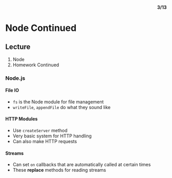 <div style="text-align: right"><h4>3/13</h4></div>

# Node Continued


## Lecture
1. Node
2. Homework Continued

### Node.js

#### File IO

* `fs` is the Node module for file management
* `writeFile`, `appendFile` do what they sound like

#### HTTP Modules

* Use `createServer` method
* Very basic system for HTTP handling
* Can also make HTTP requests

#### Streams

* Can set `on` callbacks that are automatically called at certain times
* These **replace** methods for reading streams
